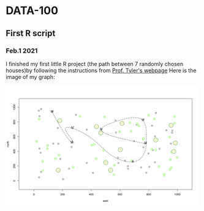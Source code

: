 # DATA-100

## First R script
### Feb.1 2021

I finished my first little R project (the path between 7 randomly chosen houses)by following the instructions from [Prof. Tyler's webpage](https://tyler-frazier.github.io/dsbook/rstart.html)
Here is the image of my graph:

![image](https://github.com/Xingyu-Wang02/DATA-100/blob/main/pictures/plot_zoom.png)
